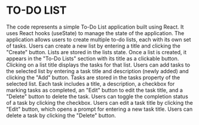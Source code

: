# TO-DO LIST
The code represents a simple To-Do List application built using React.
It uses React hooks (useState) to manage the state of the application.
The application allows users to create multiple to-do lists, each with its own set of tasks.
Users can create a new list by entering a title and clicking the "Create" button. Lists are stored in the lists state.
Once a list is created, it appears in the "To-Do Lists" section with its title as a clickable button. Clicking on a list title displays the tasks for that list.
Users can add tasks to the selected list by entering a task title and description (newly added) and clicking the "Add" button. Tasks are stored in the tasks property of the selected list.
Each task includes a title, a description, a checkbox for marking tasks as completed, an "Edit" button to edit the task title, and a "Delete" button to delete the task.
Users can toggle the completion status of a task by clicking the checkbox.
Users can edit a task title by clicking the "Edit" button, which opens a prompt for entering a new task title.
Users can delete a task by clicking the "Delete" button.





